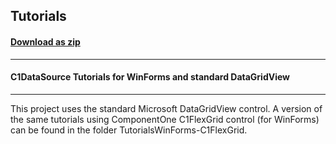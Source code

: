 ## Tutorials
#### [Download as zip](https://minhaskamal.github.io/DownGit/#/home?url=https://github.com/GrapeCity/ComponentOne-WinForms-Samples/tree/master/NetFramework\DataSource\VB\TutorialsWinForms)
____
#### C1DataSource Tutorials for WinForms and standard DataGridView
____
This project uses the standard Microsoft DataGridView control. A version of the same tutorials using ComponentOne C1FlexGrid control (for WinForms) can be found in the folder TutorialsWinForms-C1FlexGrid. 